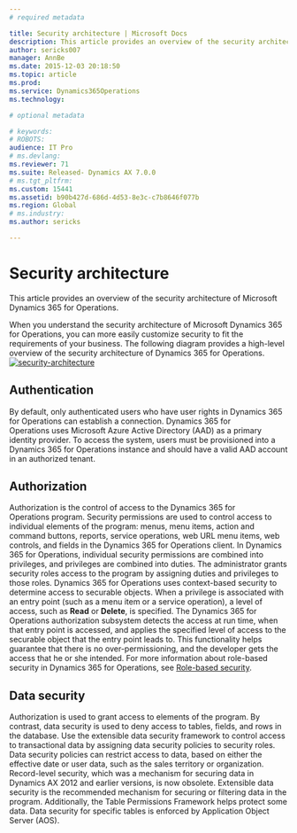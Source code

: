 ```yaml
---
# required metadata

title: Security architecture | Microsoft Docs
description: This article provides an overview of the security architecture of Microsoft Dynamics 365 for Operations.
author: sericks007
manager: AnnBe
ms.date: 2015-12-03 20:18:50
ms.topic: article
ms.prod: 
ms.service: Dynamics365Operations
ms.technology: 

# optional metadata

# keywords: 
# ROBOTS: 
audience: IT Pro
# ms.devlang: 
ms.reviewer: 71
ms.suite: Released- Dynamics AX 7.0.0
# ms.tgt_pltfrm: 
ms.custom: 15441
ms.assetid: b90b427d-686d-4d53-8e3c-c7b8646f077b
ms.region: Global
# ms.industry: 
ms.author: sericks

---
```


# Security architecture

This article provides an overview of the security architecture of Microsoft Dynamics 365 for Operations.

When you understand the security architecture of Microsoft Dynamics 365 for Operations, you can more easily customize security to fit the requirements of your business. The following diagram provides a high-level overview of the security architecture of Dynamics 365 for Operations. [![security-architecture](./media/security-architecture.png)](./media/security-architecture.png)

## Authentication
By default, only authenticated users who have user rights in Dynamics 365 for Operations can establish a connection. Dynamics 365 for Operations uses Microsoft Azure Active Directory (AAD) as a primary identity provider. To access the system, users must be provisioned into a Dynamics 365 for Operations instance and should have a valid AAD account in an authorized tenant.

## Authorization
Authorization is the control of access to the Dynamics 365 for Operations program. Security permissions are used to control access to individual elements of the program: menus, menu items, action and command buttons, reports, service operations, web URL menu items, web controls, and fields in the Dynamics 365 for Operations client. In Dynamics 365 for Operations, individual security permissions are combined into privileges, and privileges are combined into duties. The administrator grants security roles access to the program by assigning duties and privileges to those roles. Dynamics 365 for Operations uses context-based security to determine access to securable objects. When a privilege is associated with an entry point (such as a menu item or a service operation), a level of access, such as **Read** or **Delete**, is specified. The Dynamics 365 for Operations authorization subsystem detects the access at run time, when that entry point is accessed, and applies the specified level of access to the securable object that the entry point leads to. This functionality helps guarantee that there is no over-permissioning, and the developer gets the access that he or she intended. For more information about role-based security in Dynamics 365 for Operations, see [Role-based security](https://docs.microsoft.com/en-us/dynamics365/operations/dev-itpro/system-administration/role-based-security-in-microsoft-dynamics-ax).

## Data security
Authorization is used to grant access to elements of the program. By contrast, data security is used to deny access to tables, fields, and rows in the database. Use the extensible data security framework to control access to transactional data by assigning data security policies to security roles. Data security policies can restrict access to data, based on either the effective date or user data, such as the sales territory or organization. Record-level security, which was a mechanism for securing data in Dynamics AX 2012 and earlier versions, is now obsolete. Extensible data security is the recommended mechanism for securing or filtering data in the program. Additionally, the Table Permissions Framework helps protect some data. Data security for specific tables is enforced by Application Object Server (AOS).

